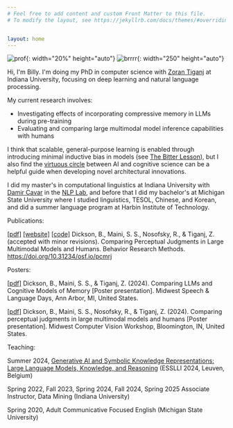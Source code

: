 ```yaml
---
# Feel free to add content and custom Front Matter to this file.
# To modify the layout, see https://jekyllrb.com/docs/themes/#overriding-theme-defaults


layout: home
---
```

![prof](../assets/images/prof2.jpg){: width="20%" height="auto"}
![brrrr](../assets/images/brrrr.jpg){: width="250" height="auto"}

Hi, I'm Billy. I'm doing my PhD in computer science with [Zoran Tiganj](https://homes.luddy.indiana.edu/ztiganj/) at Indiana University, focusing on deep learning and natural language processing.

My current research involves:

 - Investigating effects of incorporating compressive memory in LLMs during pre-training
 - Evaluating and comparing large multimodal model inference capabilities with humans

I think that scalable, general-purpose learning is enabled through introducing minimal inductive bias in models (see [The Bitter Lesson](http://www.incompleteideas.net/IncIdeas/BitterLesson.html)), but I also find the [virtuous circle](https://deepmind.google/discover/blog/ai-and-neuroscience-a-virtuous-circle/) between AI and cognitive science can be a helpful guide when developing novel architectural innovations.

I did my master's in computational linguistics at Indiana University with [Damir Cavar](https://damir.cavar.me/) in the [NLP Lab](https://nlp-lab.org/), and before that I did my bachelor's at Michigan State University where I studied linguistics, TESOL, Chinese, and Korean, and did a summer language program at Harbin Institute of Technology.

Publications:

[[pdf]](https://osf.io/preprints/psyarxiv/pcmrj) [[website]](https://cognlp.com) [[code]](https://github.com/cogneuroai/multimodal-models-rock) Dickson, B., Maini, S. S., Nosofsky, R., & Tiganj, Z. (accepted with minor revisions). Comparing Perceptual Judgments in Large Multimodal Models and Humans. Behavior Research Methods. https://doi.org/10.31234/osf.io/pcmrj

Posters:

[[pdf]](../assets/SITH_POSTER_UofM.pdf) Dickson, B., Maini, S. S., & Tiganj, Z. (2024). Comparing LLMs and Cognitive Models of Memory [Poster presentation]. Midwest Speech & Language Days, Ann Arbor, MI, United States.

[[pdf]](../assets/dickson_maini_rocks_poster.pdf) Dickson, B., Maini, S. S., Nosofsky, R., & Tiganj, Z. (2024). Comparing perceptual judgments in large multimodal models and humans [Poster presentation]. Midwest Computer Vision Workshop, Bloomington, IN, United States.

Teaching:

Summer 2024, [Generative AI and Symbolic Knowledge Representations: Large Language Models, Knowledge, and Reasoning](https://damir.cavar.me/ESSLLI24_LLM_KG.github.io/) (ESSLLI 2024, Leuven, Belgium)

Spring 2022, Fall 2023, Spring 2024, Fall 2024, Spring 2025 Associate Instructor, Data Mining (Indiana University)

Spring 2020, Adult Communicative Focused English (Michigan State University)